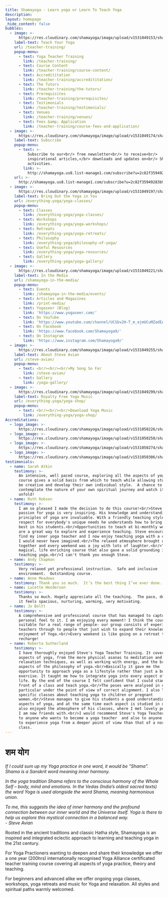 ```yaml
---
title: Shamayoga - Learn yoga or Learn To Teach Yoga
description:
layout: homepage
_hide_content: false
bubbles:
  - image: >-
      https://res.cloudinary.com/shamayoga/image/upload/v1531049153/shamayoga.org.uk/bubbles/teach2.png
    label-text: Teach Your Yoga
    url: /teacher-training/
    popup-menu:
      - text: Yoga Teacher Training
        link: /teacher-training/
      - text: Course Content
        link: /teacher-training/course-content/
      - text: Accredititation
        link: /teacher-training/accredititation/
      - text: The Tutors
        link: /teacher-training/the-tutors/
      - text: Prerequisites
        link: /teacher-training/prerequisites/
      - text: Testimonials
        link: /teacher-training/testimonials/
      - text: Venues
        link: /teacher-training/venues/
      - text: Fees &amp; Application
        link: /teacher-training/course-fees-and-application/
  - image: >-
      https://res.cloudinary.com/shamayoga/image/upload/v1531049174/shamayoga.org.uk/bubbles/FlameHands.jpg
    label-text: Subscribe
    popup-menu:
      - text: >-
          Subscribe to our<br/> free newsletter<br/> to receive<br/>
          inspirational articles,</br> downloads and updates on<br/> Shamayoga
          activities.
        link: >-
          http://shamayoga.us8.list-manage1.com/subscribe?u=2c82f35949283b905c95159e0&id=7928c7fcd3
    url: >-
      http://shamayoga.us8.list-manage1.com/subscribe?u=2c82f35949283b905c95159e0&id=7928c7fcd3
  - image: >-
      https://res.cloudinary.com/shamayoga/image/upload/v1531049197/shamayoga.org.uk/bubbles/bring-ls.png
    label-text: Bring Out the Yoga in You
    url: /everything-yoga/yoga-classes/
    popup-menu:
      - text: Classes
        link: /everything-yoga/yoga-classes/
      - text: Workshops
        link: /everything-yoga/yoga-workshops/
      - text: Retreats
        link: /everything-yoga/yoga-retreats/
      - text: Philosophy
        link: /everything-yoga/philosophy-of-yoga/
      - text: Useful Resources
        link: /everything-yoga/yoga-resources/
      - text: Gallery
        link: /everything-yoga/yoga-gallery/
  - image: >-
      https://res.cloudinary.com/shamayoga/image/upload/v1531049221/shamayoga.org.uk/bubbles/class-ls.png
    label-text: In the Media
    url: /shamayoga-in-the-media/
    popup-menu:
      - text: Events
        link: /shamayoga-in-the-media/events/
      - text: Articles and Magazines
        link: /print-media/
      - text: Yogaseer (Blog)
        link: 'https://www.yogaseer.com/'
      - text: On YouTube
        link: 'https://www.youtube.com/channel/UCSbv2H-T_m_ejmUCuMZadEA'
      - text: On Facebook
        link: 'https://www.facebook.com/Shamayoga9/'
      - text: On Instagram
        link: 'https://www.instagram.com/Shamayoga9/'
  - image: >-
      https://res.cloudinary.com/shamayoga/image/upload/v1531049255/shamayoga.org.uk/bubbles/colorlotus.png
    label-text: About Steve Avian
    url: /steve-avian/
    popup-menu:
      - text: <br/><br/><br/>My Song So Far
        link: /steve-avian/
      - text: Gallery
        link: /yoga-gallery/
  - image: >-
      https://res.cloudinary.com/shamayoga/image/upload/v1531049299/shamayoga.org.uk/bubbles/bowl-ls.png
    label-text: Royalty Free Yoga Music
    url: /everything-yoga/yoga-shop/
    popup-menu:
      - text: <br/><br/><br/>Download Yoga Music
        link: /everything-yoga/yoga-shop/
Accreditations:
  - logo_image: >-
      https://res.cloudinary.com/shamayoga/image/upload/v1531050226/shamayoga.org.uk/Accreditation%20Logos/YA.png
  - logo_image: >-
      https://res.cloudinary.com/shamayoga/image/upload/v1531050250/shamayoga.org.uk/Accreditation%20Logos/way_rys200_gold_trans.png
  - logo_image: >-
      https://res.cloudinary.com/shamayoga/image/upload/v1531050274/shamayoga.org.uk/Accreditation%20Logos/eryt-rys.png
  - logo_image: >-
      https://res.cloudinary.com/shamayoga/image/upload/v1531050306/shamayoga.org.uk/Accreditation%20Logos/YACEP.png
testimonials:
  - name: Sarah Atkin
    testimony: >-
      An intensive, well paced course, exploring all the aspects of yoga. This
      course gives a solid basis from which to teach while allowing students to
      be creative and develop their own individual style.  A chance to
      contemplate the nature of your own spiritual journey and watch it begin to
      unfold!
  - name: Ruth Robson
    testimony: >-
      I am so pleased I made the decision to do this course!<br/>Steve's deep
      passion for yoga is very inspiring. His knowledge and understanding of the
      principles of yoga are invaluable. With a friendly teaching style and
      respect for everybody's unique needs he understands how to bring out the
      best in his students.<br/>Opportunities to teach at bi-monthly workshops
      are a great way to explore and experience teaching. Steve encouraged me to
      find my inner yoga teacher and I now enjoy teaching yoga with a confidence
      I would never have imagined.<br/>The relaxed atmosphere brought our group
      together and every weekend was a joy with lots of laughter.<br/>This was a
      magical, life enriching course that also gave a solid grounding in
      teaching yoga.<br/>I can't thank you enough Steve.
  - name: Andy Chapman
    testimony: >-
      Very relaxed yet professional instruction.  Safe and inclusive
      environment.  Outstanding course.
  - name: Anne Meadows
    testimony: Thank you so much.  It’s the best thing I’ve ever done.
  - name: Lucette Henderson
    testimony: >-
      Thanks so much. Hugely appreciate all the teaching.  The pace, delivery,
      it feels spacious, nurturing, warming, very motivating.
  - name: Jo Boltt
    testimony: >-
      A comprehensive and professional course that has managed to capture a real
      personal feel to it. I am enjoying every moment! I think the course is
      suitable for a real range of people- our group consists of experienced
      teachers through to people that just wish to expand their knowledge and
      enjoyment of Yoga.<br/>Every weekend is like going on a retreat to
      recharge!
  - name: Roberta Sutherland
    testimony: >-
      I have thoroughly enjoyed Steve's Yoga Teacher Training. It covered all
      aspects of yoga, from the more physical asanas to meditation and
      relaxation techniques, as well as working with energy, and the broader
      aspects of the philosophy of yoga.<br/>Basically it gave me the
      opportunity to approach yoga as a lifestyle rather than just a body/mind
      exercise. It taught me how to integrate yoga into every aspect of my daily
      life. By the end of the course I felt confident that I could stand in
      front of a class and teach yoga.<br/>The poses were analysed in depth, in
      particular under the point of view of correct alignment. I also loved the
      specific classes about teaching yoga to children or pregnant
      women.<br/>Steve manages to give his students a good understanding of all
      aspects of yoga, and at the same time each aspect is studied in depth. I
      also enjoyed the atmosphere of his classes, where I met lovely people who
      I am now friends with.<br/>I would recommend Steve's Yoga Teacher Training
      to anyone who wants to become a yoga teacher  and also to anyone who wants
      to experience yoga from a deeper point of view than that of a normal yoga
      class.
---
```


<div id="roots"><h1>शम योग</h1><div id="roots-text"><p class="drop-cap"><em>If I could sum up my Yoga practice in one word, it would be "Shama". Shama is a Sanskrit word meaning inner harmony.</em></p><p><em>In the yoga tradition Shama refers to the conscious harmony of the Whole Self &ndash; body, mind and emotions. In the Vedas (India&rsquo;s oldest sacred texts) the word Yoga is used alongside the word Shama, meaning harmonious union.</em></p><p><em>To me, this suggests the idea of inner harmony and the profound connection between our inner world and the Universe itself. Yoga is there to help us explore this mystical connection in a balanced way. </em><em><br />- Steve Avian</em></p><p>Rooted in the ancient traditions and classic Hatha style, Shamayoga is an inspired and integrated eclectic approach to learning and teaching yoga in the 21st century.</p><p>For Yoga Practioners wanting to deepen and share their knowledge we offer a one year (200hrs) internationally recognised Yoga Alliance certificated teacher training course covering all aspects of yoga practice, theory and teaching.</p><p>For beginners and advanced alike we offer ongoing yoga classes, workshops, yoga retreats and music for Yoga and relaxation. All styles and spiritual paths warmly welcomed.</p></div></div>